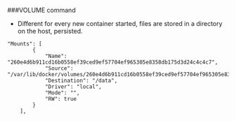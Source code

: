 ###VOLUME command

- Different for every new container started, files are stored in a directory on the host, persisted.

```
"Mounts": [
        {
            "Name": "260e4d6b911cd16b0558ef39ced9ef57704ef965305e8358db175d3d24c4c4c7",
            "Source": "/var/lib/docker/volumes/260e4d6b911cd16b0558ef39ced9ef57704ef965305e8358db175d3d24c4c4c7/_data",
            "Destination": "/data",
            "Driver": "local",
            "Mode": "",
            "RW": true
        }
    ],

```